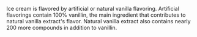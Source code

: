 Ice cream is flavored by artificial or natural vanilla flavoring. Artificial flavorings contain 100% vanillin, the main ingredient that contributes to natural vanilla extract's flavor. Natural vanilla extract also contains nearly 200 more compounds in addition to vanillin.
